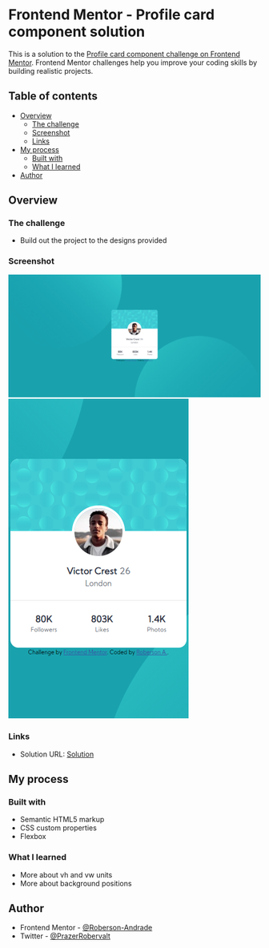 # Frontend Mentor - Profile card component solution

This is a solution to the [Profile card component challenge on Frontend Mentor](https://www.frontendmentor.io/challenges/profile-card-component-cfArpWshJ). Frontend Mentor challenges help you improve your coding skills by building realistic projects. 

## Table of contents

- [Overview](#overview)
  - [The challenge](#the-challenge)
  - [Screenshot](#screenshot)
  - [Links](#links)
- [My process](#my-process)
  - [Built with](#built-with)
  - [What I learned](#what-i-learned)
- [Author](#author)

## Overview

### The challenge

- Build out the project to the designs provided

### Screenshot

![Desktop Version](./design/my-deskton-version.PNG)
![Mobile Version](./design/my-mobile-version.PNG)

### Links

- Solution URL: [Solution](https://roberson-andrade.github.io/Frontend-Mentor-Solutions/Profile-card-main/)

## My process

### Built with

- Semantic HTML5 markup
- CSS custom properties
- Flexbox

### What I learned

- More about vh and vw units
- More about background positions 

## Author

- Frontend Mentor - [@Roberson-Andrade](https://www.frontendmentor.io/profile/Roberson-Andrade)
- Twitter - [@PrazerRobervalt](https://twitter.com/PrazerRobervalt)

